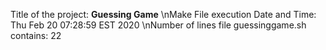 Title of the project: __Guessing Game__
\nMake File execution Date and Time:
Thu Feb 20 07:28:59 EST 2020
\nNumber of lines file guessinggame.sh contains:
22
